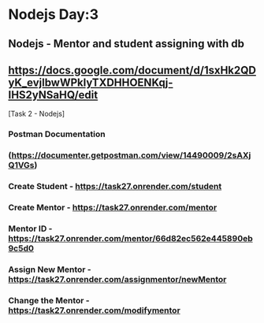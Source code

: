 # Nodejs Day:3

## **Nodejs - Mentor and student assigning with db**
## https://docs.google.com/document/d/1sxHk2QDyK_evjlbwWPklyTXDHHOENKqj-IHS2yNSaHQ/edit

[Task 2 - Nodejs]
### Postman Documentation ###

### (https://documenter.getpostman.com/view/14490009/2sAXjQ1VGs) ###

### Create Student - https://task27.onrender.com/student ###

### Create Mentor - https://task27.onrender.com/mentor ###

### Mentor ID - https://task27.onrender.com/mentor/66d82ec562e445890eb9c5d0 ###

### Assign New Mentor - https://task27.onrender.com/assignmentor/newMentor ###

### Change the Mentor - https://task27.onrender.com/modifymentor ###

   

